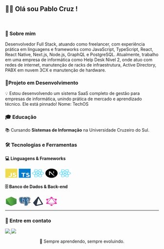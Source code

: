## 👨‍💻 Olá sou Pablo Cruz !

<div style="display: inline_block"><br>

  ### 👋 Sobre mim
  <p>Desenvolvedor Full Stack, atuando como freelancer, com experiência prática em linguagens e frameworks como JavaScript, TypeScript, React, React Native, Next.js, Node.js, GraphQL e PostgreSQL. Atualmente, trabalho em uma empresa de informática como Help Desk Nível 2, onde atuo com redes de internet, manutenção de racks de infraestrutura, Active Directory, PABX em nuvem 3CX e manutenção de hardware.</p>
  <p></p>

  ### 🚀Projeto em Desenvolvimento 
  <p>💡 Estou desenvolvendo um sistema SaaS completo de gestão para empresas de informática, unindo prática de mercado e aprendizado técnico. Ele está pinnado! Nome: TechOS</p>

  ### 🎓 Educação
  <p>📚 Cursando <strong>Sistemas de Informação</strong> na Universidade Cruzeiro do Sul.</p>

  ### 🛠️ Tecnologias e Ferramentas

  #### 💻 Linguagens & Frameworks
  <img align="center" alt="JavaScript" height="30" width="40" src="https://raw.githubusercontent.com/devicons/devicon/master/icons/javascript/javascript-plain.svg">
  <img align="center" alt="TypeScript" height="30" width="40" src="https://raw.githubusercontent.com/devicons/devicon/master/icons/typescript/typescript-plain.svg"> 
  <img align="center" alt="React" height="30" width="40" src="https://raw.githubusercontent.com/devicons/devicon/master/icons/react/react-original.svg">
  <img align="center" alt="Next.js" height="30" width="40" src="https://raw.githubusercontent.com/devicons/devicon/master/icons/nextjs/nextjs-original.svg">
  <img align="center" alt="React Native" height="30" width="40" src="https://raw.githubusercontent.com/devicons/devicon/master/icons/react/react-original.svg">

  <br>

  #### 🗄️ Banco de Dados & Back-end
  <img align="center" alt="Node.js" height="30" width="40" src="https://raw.githubusercontent.com/devicons/devicon/master/icons/nodejs/nodejs-original.svg">
  <img align="center" alt="PostgreSQL" height="30" width="40" src="https://raw.githubusercontent.com/devicons/devicon/master/icons/postgresql/postgresql-original.svg">
  <img align="center" alt="Prisma" height="30" width="40" src="https://raw.githubusercontent.com/devicons/devicon/master/icons/prisma/prisma-original.svg">
  <img align="center" alt="GraphQL" height="30" width="40" src="https://raw.githubusercontent.com/devicons/devicon/master/icons/graphql/graphql-plain.svg">

</div>

---

### 📲 Entre em contato

<div>
 <a href="https://www.instagram.com/pablocruzcode/" target="_blank">
  <img src="https://img.shields.io/badge/-Instagram-0077B5?style=for-the-badge&logo=instagram&logoColor=white" target="_blank">
</a>

  <a href="https://www.linkedin.com/in/rafaella-ballerini-45875016a" target="_blank">
    <img src="https://img.shields.io/badge/-LinkedIn-0077B5?style=for-the-badge&logo=linkedin&logoColor=white" target="_blank">
  </a>
</div>

<p align="center">🚀 Sempre aprendendo, sempre evoluindo.</p>
